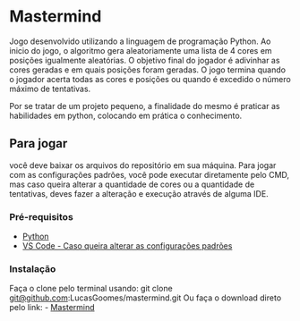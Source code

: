 # Mastermind
Jogo desenvolvido utilizando a linguagem de programação Python. Ao inicio do jogo, o algoritmo gera aleatoriamente uma lista de 4 cores em posições igualmente aleatórias. O objetivo final do jogador é adivinhar as cores geradas e em quais posições foram geradas. O jogo termina quando o jogador acerta todas as cores e posições ou quando é excedido o número máximo de tentativas.

Por se tratar de um projeto pequeno, a finalidade do mesmo é praticar as habilidades em python, colocando em prática o conhecimento.

## Para jogar

você deve baixar os arquivos do repositório em sua máquina. Para jogar com as configurações padrões, você pode executar diretamente pelo CMD, mas caso queira alterar a quantidade de cores
ou a quantidade de tentativas, deves fazer a alteração e execução através de alguma IDE.

### Pré-requisitos


- [Python](https://www.python.org/)
- [VS Code - Caso queira alterar as configurações padrões](https://code.visualstudio.com/)

### Instalação

Faça o clone pelo terminal usando:
    git clone git@github.com:LucasGoomes/mastermind.git
Ou faça o download direto pelo link:
    - [Mastermind](https://github.com/LucasGoomes/mastermind/archive/refs/heads/main.zip)
